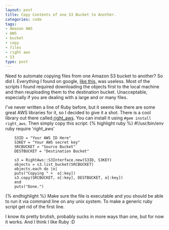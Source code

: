 ```yaml
---
layout: post
title: Copy Contents of one S3 Bucket to Another.
categories: code
tags:
- Amazon AWS
- AWS
- bucket
- copy
- files
- right aws
- S3
type: post
---
```

Need to automate copying files from one Amazon S3 bucket to another? So did I. Everything I found on google, <a href="http://snippets.dzone.com/posts/show/4935">like this,</a> was useless. Most of the scripts I found required downloading the objects first to the local machine and then reuploading them to the destination bucket. Unacceptable, especially if you are dealing with a large and or many files.

I've never written a line of Ruby before, but it seems like there are some great AWS libraries for it, so I decided to give it a shot. There is a cool library out there called<a href="http://rubyforge.org/projects/rightscale"> right_aws</a>. You can install it using `#gem install right_aws`. Then simply copy this script:
{% highlight ruby %}
#!/usr/bin/env ruby
require 'right_aws'

        S3ID = "Your AWS ID Here"
        S3KEY = "Your AWS secret key"
        SRCBUCKET = "Source Bucket"
        DESTBUCKET = "Destination Bucket"

        s3 = RightAws::S3Interface.new(S3ID, S3KEY)
        objects = s3.list_bucket(SRCBUCKET)
        objects.each do |o|
        puts("Copying " +  o[:key])
        s3.copy(SRCBUCKET, o[:key], DESTBUCKET, o[:key])
        end
        puts("Done.")
{% endhighlight %}
Make sure the file is executable and you should be able to run it via command line on any unix system. To make a generic ruby script get rid of the first line.

I know its pretty brutish, probably sucks in more ways than one, but for now it works. And I think I like Ruby :D
